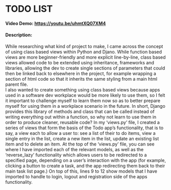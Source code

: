 # TODO LIST
#### Video Demo:  <https://youtu.be/uhmtXQ07XM4>
#### Description:
While researching what kind of project to make, I came across the concept of using class based views within Python and Djano. 
While function based views are more beginner-friendly and more explicit line-by-line, class based views allowed code to be 
extended using inheritance, frameworks and libraries, allowing the dev to create single sections of parameters that could 
then be linked back to elsewhere in the project, for example wrapping a section of html code so that it inherits the same 
styling from a main html parent file.  
I also wanted to create something using class based views because apps used in a software dev workplace would be more likely 
to use them, so I felt it important to challenge myself to learn them now so as to better prepare myself for using them in a 
workplace scenario in the future. In short, Django provides this library of methods and class that can be called instead of 
writing everything out within a function, so why not learn to use them in order to produce cleaner, reusable code?
In my ‘views.py’ file, I created a series of views that form the basis of the Todo app’s functionality, that is to say, a view 
each to allow a user to: see a list of their to do items, view a single entry in the list, create a new item in the list, update 
an existing list item and to delete an item. At the top of the ‘views.py’ file, you can see where I have imported each of the 
relevant models, as well as the ‘reverse_lazy’ functionality which allows users to be redirected to a specified page, depending 
on a user’s interaction with the app (for example, clicking a button to create a task, and the app redirecting them back to 
their main task list page.) On top of this, lines 9 to 12 show models that I have imported to handle to login, logout and 
registration side of the apps functionality.
